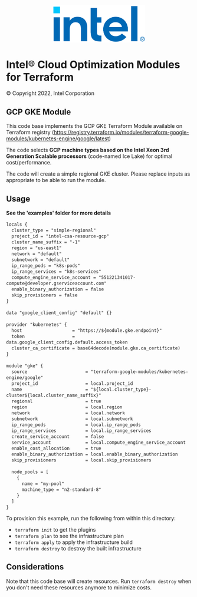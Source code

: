 <p align="center">
  <img src="https://github.com/intel/terraform-intel-azure-aks/blob/main/images/logo-classicblue-800px.png?raw=true" alt="Intel Logo" width="250"/>
</p>

# Intel® Cloud Optimization Modules for Terraform

© Copyright 2022, Intel Corporation

## GCP GKE Module

This code base implements the GCP GKE Terraform Module available on Terraform registry (https://registry.terraform.io/modules/terraform-google-modules/kubernetes-engine/google/latest)

The code selects **GCP machine types based on the Intel Xeon 3rd Generation Scalable processors** (code-named Ice Lake) for optimal cost/performance. 

The code will create a simple regional GKE cluster. Please replace inputs as appropriate to be able to run the module. 


## Usage

**See the 'examples' folder for more details**

```hcl
locals {
  cluster_type = "simple-regional"
  project_id = "intel-csa-resource-gcp"
  cluster_name_suffix = "-1"
  region = "us-east1"
  network = "default"
  subnetwork = "default"
  ip_range_pods = "k8s-pods"
  ip_range_services = "k8s-services"
  compute_engine_service_account = "551221341017-compute@developer.gserviceaccount.com"
  enable_binary_authorization = false
  skip_provisioners = false
}

data "google_client_config" "default" {}

provider "kubernetes" {
  host                   = "https://${module.gke.endpoint}"
  token                  = data.google_client_config.default.access_token
  cluster_ca_certificate = base64decode(module.gke.ca_certificate)
}

module "gke" {
  source                      = "terraform-google-modules/kubernetes-engine/google"
  project_id                  = local.project_id
  name                        = "${local.cluster_type}-cluster${local.cluster_name_suffix}"
  regional                    = true
  region                      = local.region
  network                     = local.network
  subnetwork                  = local.subnetwork
  ip_range_pods               = local.ip_range_pods
  ip_range_services           = local.ip_range_services
  create_service_account      = false
  service_account             = local.compute_engine_service_account
  enable_cost_allocation      = true
  enable_binary_authorization = local.enable_binary_authorization
  skip_provisioners           = local.skip_provisioners

  node_pools = [
    {
      name = "my-pool"
      machine_type = "n2-standard-8"
    }
  ] 
}

```

To provision this example, run the following from within this directory:
- `terraform init` to get the plugins
- `terraform plan` to see the infrastructure plan
- `terraform apply` to apply the infrastructure build
- `terraform destroy` to destroy the built infrastructure


## Considerations  

Note that this code base will create resources. Run `terraform destroy` when you don't need these resources anymore to minimize costs.  